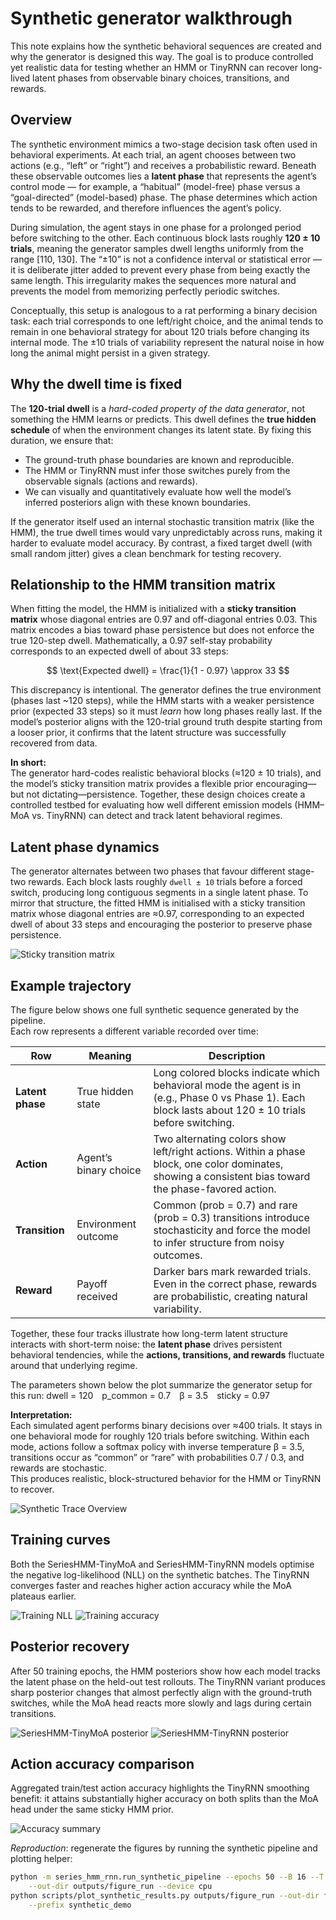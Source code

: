 # Synthetic generator walkthrough

This note explains how the synthetic behavioral sequences are created and why
the generator is designed this way. The goal is to produce controlled yet
realistic data for testing whether an HMM or TinyRNN can recover long-lived
latent phases from observable binary choices, transitions, and rewards.

## Overview

The synthetic environment mimics a two-stage decision task often used in
behavioral experiments. At each trial, an agent chooses between two actions
(e.g., “left” or “right”) and receives a probabilistic reward. Beneath these
observable outcomes lies a **latent phase** that represents the agent’s control
mode — for example, a “habitual” (model-free) phase versus a “goal-directed”
(model-based) phase. The phase determines which action tends to be rewarded,
and therefore influences the agent’s policy.

During simulation, the agent stays in one phase for a prolonged period before
switching to the other. Each continuous block lasts roughly **120 ± 10 trials**,
meaning the generator samples dwell lengths uniformly from the range [110, 130].
The “±10” is not a confidence interval or statistical error — it is deliberate
jitter added to prevent every phase from being exactly the same length. This
irregularity makes the sequences more natural and prevents the model from
memorizing perfectly periodic switches.

Conceptually, this setup is analogous to a rat performing a binary decision
task: each trial corresponds to one left/right choice, and the animal tends to
remain in one behavioral strategy for about 120 trials before changing its
internal mode. The ±10 trials of variability represent the natural noise in how
long the animal might persist in a given strategy.


## Why the dwell time is fixed

The **120-trial dwell** is a *hard-coded property of the data generator*, not
something the HMM learns or predicts. This dwell defines the **true hidden
schedule** of when the environment changes its latent state. By fixing this
duration, we ensure that:

- The ground-truth phase boundaries are known and reproducible.  
- The HMM or TinyRNN must infer those switches purely from the observable
  signals (actions and rewards).  
- We can visually and quantitatively evaluate how well the model’s inferred
  posteriors align with these known boundaries.

If the generator itself used an internal stochastic transition matrix (like the
HMM), the true dwell times would vary unpredictably across runs, making it
harder to evaluate model accuracy. By contrast, a fixed target dwell (with
small random jitter) gives a clean benchmark for testing recovery.


## Relationship to the HMM transition matrix

When fitting the model, the HMM is initialized with a **sticky transition
matrix** whose diagonal entries are 0.97 and off-diagonal entries 0.03. This
matrix encodes a bias toward phase persistence but does not enforce the true
120-step dwell. Mathematically, a 0.97 self-stay probability corresponds to an
expected dwell of about 33 steps:

$$
\text{Expected dwell} = \frac{1}{1 - 0.97} \approx 33
$$


This discrepancy is intentional. The generator defines the true environment
(phases last ~120 steps), while the HMM starts with a weaker persistence prior
(expected 33 steps) so it must *learn* how long phases really last. If the
model’s posterior aligns with the 120-trial ground truth despite starting from
a looser prior, it confirms that the latent structure was successfully recovered
from data.

**In short:**  
The generator hard-codes realistic behavioral blocks (≈120 ± 10 trials), and
the model’s sticky transition matrix provides a flexible prior encouraging—but
not dictating—persistence. Together, these design choices create a controlled
testbed for evaluating how well different emission models (HMM–MoA vs. TinyRNN)
can detect and track latent behavioral regimes.

## Latent phase dynamics

The generator alternates between two phases that favour different stage-two
rewards. Each block lasts roughly `dwell ± 10` trials before a forced switch,
producing long contiguous segments in a single latent phase. To mirror that
structure, the fitted HMM is initialised with a sticky transition matrix whose
diagonal entries are ≈0.97, corresponding to an expected dwell of about 33
steps and encouraging the posterior to preserve phase persistence.

![Sticky transition matrix](../fig/synthetic_demo_transition_matrix.svg)

## Example trajectory

The figure below shows one full synthetic sequence generated by the pipeline.  
Each row represents a different variable recorded over time:

| Row | Meaning | Description |
|------|----------|-------------|
| **Latent phase** | True hidden state | Long colored blocks indicate which behavioral mode the agent is in (e.g., Phase 0 vs Phase 1). Each block lasts about 120 ± 10 trials before switching. |
| **Action** | Agent’s binary choice | Two alternating colors show left/right actions. Within a phase block, one color dominates, showing a consistent bias toward the phase-favored action. |
| **Transition** | Environment outcome | Common (prob = 0.7) and rare (prob = 0.3) transitions introduce stochasticity and force the model to infer structure from noisy outcomes. |
| **Reward** | Payoff received | Darker bars mark rewarded trials. Even in the correct phase, rewards are probabilistic, creating natural variability. |

Together, these four tracks illustrate how long-term latent structure interacts with short-term noise:
the **latent phase** drives persistent behavioral tendencies,
while the **actions, transitions, and rewards** fluctuate around that underlying regime.

The parameters shown below the plot summarize the generator setup for this run: dwell = 120 p_common = 0.7 β = 3.5 sticky = 0.97


**Interpretation:**  
Each simulated agent performs binary decisions over ≈400 trials.
It stays in one behavioral mode for roughly 120 trials before switching.
Within each mode, actions follow a softmax policy with inverse temperature β = 3.5,
transitions occur as “common” or “rare” with probabilities 0.7 / 0.3,
and rewards are stochastic.  
This produces realistic, block-structured behavior for the HMM or TinyRNN to recover.

![Synthetic Trace Overview](../fig/synthetic_demo_sequence_overview.svg)



## Training curves

Both the SeriesHMM-TinyMoA and SeriesHMM-TinyRNN models optimise the negative
log-likelihood (NLL) on the synthetic batches. The TinyRNN converges faster and
reaches higher action accuracy while the MoA plateaus earlier.

![Training NLL](../fig/synthetic_demo_train_nll.svg)
![Training accuracy](../fig/synthetic_demo_train_accuracy.svg)


## Posterior recovery

After 50 training epochs, the HMM posteriors show how each model tracks the
latent phase on the held-out test rollouts. The TinyRNN variant produces sharp
posterior changes that almost perfectly align with the ground-truth switches,
while the MoA head reacts more slowly and lags during certain transitions.

![SeriesHMM-TinyMoA posterior](../fig/synthetic_demo_hmm_moa_posterior.svg)
![SeriesHMM-TinyRNN posterior](../fig/synthetic_demo_hmm_tinyrnn_posterior.svg)


## Action accuracy comparison

Aggregated train/test action accuracy highlights the TinyRNN smoothing benefit:
it attains substantially higher accuracy on both splits than the MoA head under
the same sticky HMM prior.

![Accuracy summary](../fig/synthetic_demo_action_accuracy.svg)


*Reproduction*: regenerate the figures by running the synthetic pipeline and
plotting helper:

```bash
python -m series_hmm_rnn.run_synthetic_pipeline --epochs 50 --B 16 --T 200 \
    --out-dir outputs/figure_run --device cpu
python scripts/plot_synthetic_results.py outputs/figure_run --out-dir fig \
    --prefix synthetic_demo

